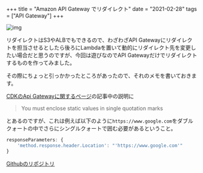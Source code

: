 +++
title = "Amazon API Gateway でリダイレクト"
date = "2021-02-28"
tags = ["API Gateway"]
+++

![img](/img/2021/03/redirectapigw.png)

リダイレクトはS3やALBでもできるので、わざわざAPI Gatewayにリダイレクトを担当させるとしたら後ろにLambdaを置いて動的にリダイレクト先を変更したい場合だと思うのですが、今回は遊びなのでAPI Gatewayだけでリダイレクトするものを作ってみました。

その際にちょっと引っかかったところがあったので、それのメモを書いておきます。

[CDKのApi Gatewayに関するページ](https://docs.aws.amazon.com/cdk/api/latest/docs/@aws-cdk_aws-apigateway.IntegrationResponse.html)の記事中の説明に

> You must enclose static values in single quotation marks

とあるのですが、これは例えば以下のように`https://www.google.com`をダブルクォートの中でさらにシングルクォートで囲む必要があるということ。

```TypeScript
responseParameters: {
    'method.response.header.Location': "'https://www.google.com'"
}
```

[Githubのリポジトリ](https://github.com/suzukiken/cdkapigwredirect)
